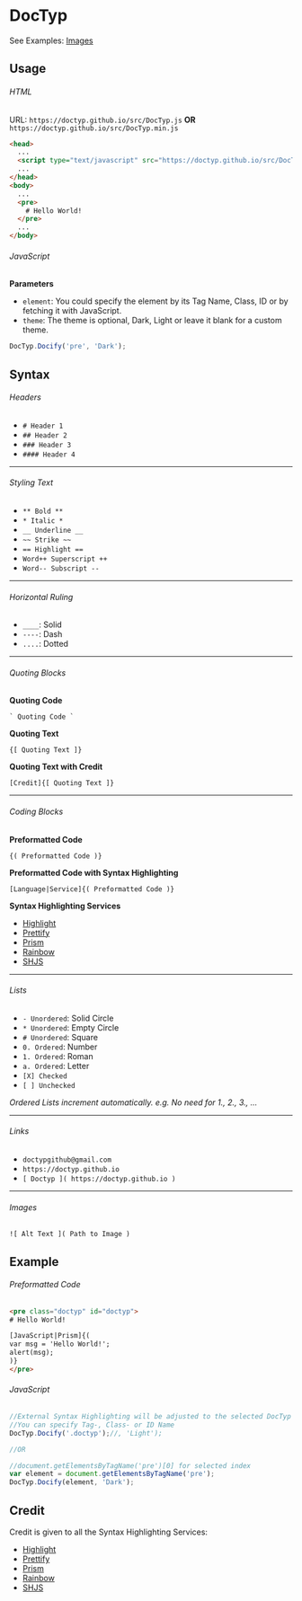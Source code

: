 # DocTyp



See Examples: [Images]()


## Usage
###### HTML
URL: `https://doctyp.github.io/src/DocTyp.js` **OR** `https://doctyp.github.io/src/DocTyp.min.js`

```html
<head>
  ...
  <script type="text/javascript" src="https://doctyp.github.io/src/DocTyp.min.js"></script>
  ...
</head>
<body>
  ...
  <pre>
    # Hello World!
  </pre>
  ...
</body>
```

###### JavaScript
**Parameters**
- `element`: You could specify the element by its Tag Name, Class, ID or by fetching it with JavaScript.
- `theme`: The theme is optional, Dark, Light or leave it blank for a custom theme.
```javascript
DocTyp.Docify('pre', 'Dark');
```


## Syntax
###### Headers
- `# Header 1`
- `## Header 2`
- `### Header 3`
- `#### Header 4`

----

###### Styling Text
- `** Bold **`
- `* Italic *`
- `__ Underline __`
- `~~ Strike ~~`
- `== Highlight ==`
- `Word++ Superscript ++`
- `Word-- Subscript --`

----

###### Horizontal Ruling
- `____`: Solid
- `----`: Dash
- `....`: Dotted

----

###### Quoting Blocks
**Quoting Code**
```
` Quoting Code `
```
**Quoting Text**
```
{[ Quoting Text ]}
```
**Quoting Text with Credit**
```
[Credit]{[ Quoting Text ]}
```

----

###### Coding Blocks
**Preformatted Code**
```
{( Preformatted Code )}
```
**Preformatted Code with Syntax Highlighting**
```
[Language|Service]{( Preformatted Code )}
```
**Syntax Highlighting Services**
- [Highlight](https://highlightjs.org)
- [Prettify](https://github.com/google/code-prettify)
- [Prism](http://prismjs.com)
- [Rainbow](https://craig.is/making/rainbows)
- [SHJS](http://shjs.sourceforge.net)

----

###### Lists
- `- Unordered`: Solid Circle
- `* Unordered`: Empty Circle
- `# Unordered`: Square
- `0. Ordered`: Number
- `1. Ordered`: Roman
- `a. Ordered`: Letter
- `[X] Checked`
- `[ ] Unchecked`

*Ordered Lists increment automatically. e.g. No need for 1., 2., 3., ...*

----

###### Links
- `doctypgithub@gmail.com`
- `https://doctyp.github.io`
- `[ Doctyp ]( https://doctyp.github.io )`

----

###### Images
```
![ Alt Text ]( Path to Image )
```


## Example
###### Preformatted Code
```html
<pre class="doctyp" id="doctyp">
# Hello World!

[JavaScript|Prism]{(
var msg = 'Hello World!';
alert(msg);
)}
</pre>
```

###### JavaScript
```javascript
//External Syntax Highlighting will be adjusted to the selected DocTyp Theme
//You can specify Tag-, Class- or ID Name
DocTyp.Docify('.doctyp');//, 'Light');

//OR

//document.getElementsByTagName('pre')[0] for selected index
var element = document.getElementsByTagName('pre');
DocTyp.Docify(element, 'Dark');
```


## Credit

Credit is given to all the Syntax Highlighting Services:

- [Highlight](https://highlightjs.org)
- [Prettify](https://github.com/google/code-prettify)
- [Prism](http://prismjs.com)
- [Rainbow](https://craig.is/making/rainbows)
- [SHJS](http://shjs.sourceforge.net)
